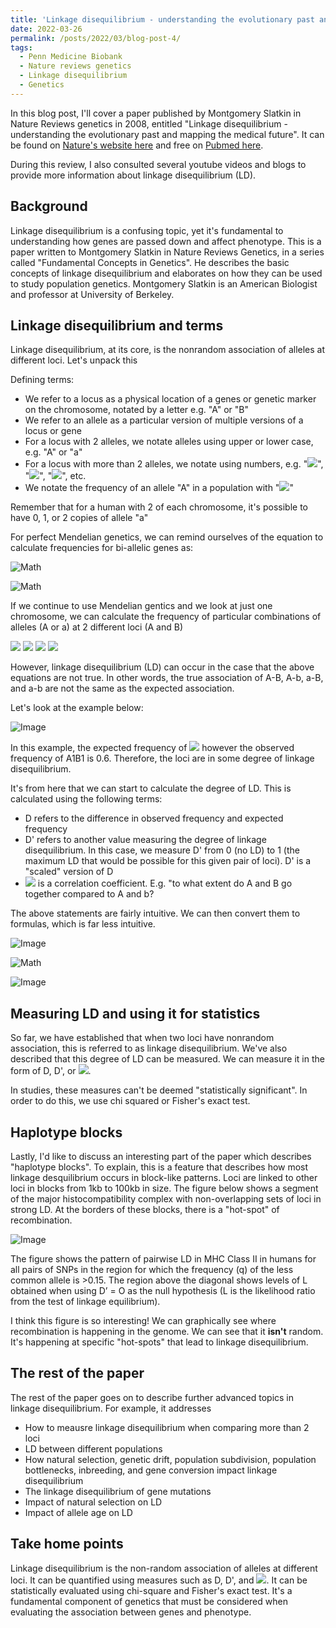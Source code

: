 ```yaml
---
title: 'Linkage disequilibrium - understanding the evolutionary past and mapping the medical future... A review'
date: 2022-03-26
permalink: /posts/2022/03/blog-post-4/
tags:
  - Penn Medicine Biobank
  - Nature reviews genetics
  - Linkage disequilibrium
  - Genetics
---
```


In this blog post, I'll cover a paper published by Montgomery Slatkin in Nature Reviews genetics in 2008, entitled "Linkage disequilibrium - understanding the evolutionary past and mapping the medical future". It can be found on [Nature's website here](https://www.nature.com/articles/nrg2361) and free on [Pubmed here](https://www.ncbi.nlm.nih.gov/pmc/articles/PMC5124487/). 

During this review, I also consulted several youtube videos and blogs to provide more information about linkage disequilibrium (LD). 

Background
------
Linkage disequilibrium is a confusing topic, yet it's fundamental to understanding how genes are passed down and affect phenotype. This is a paper written to Montgomery Slatkin in Nature Reviews Genetics, in a series called "Fundamental Concepts in Genetics". He describes the basic concepts of linkage disequilibrium and elaborates on how they can be used to study population genetics. Montgomery Slatkin is an American Biologist and professor at University of Berkeley.

Linkage disequilibrium and terms
------
Linkage disequilibrium, at its core, is the nonrandom association of alleles at different loci. Let's unpack this

Defining terms:
- We refer to a locus as a physical location of a genes or genetic marker on the chromosome, notated by a letter e.g. "A" or "B"
- We refer to an allele as a particular version of multiple versions of a locus or gene
- For a locus with 2 alleles, we notate alleles using upper or lower case, e.g. "A" or "a"
- For a locus with more than 2 alleles, we notate using numbers, e.g. "<img src="https://render.githubusercontent.com/render/math?math=A_1">", "<img src="https://render.githubusercontent.com/render/math?math=A_2">", "<img src="https://render.githubusercontent.com/render/math?math=A_3">", etc.
- We notate the frequency of an allele "A" in a population with "<img src="https://render.githubusercontent.com/render/math?math=P_A">"

Remember that for a human with 2 of each chromosome, it's possible to have 0, 1, or 2 copies of allele "a"

For perfect Mendelian genetics, we can remind ourselves of the equation to calculate frequencies for bi-allelic genes as:

![Math](https://latex.codecogs.com/svg.latex?\Large&space;1=P_A+P_a) 

![Math](https://latex.codecogs.com/svg.latex?\Large&space;1=P_AP_A+2P_AP_a+P_aP_a)

If we continue to use Mendelian gentics and we look at just one chromosome, we can calculate the frequency of particular combinations of alleles (A or a) at 2 different loci (A and B)

<img src="https://render.githubusercontent.com/render/math?math=P_A_B =P_AP_B">

<img src="https://render.githubusercontent.com/render/math?math=P_A_b=P_AP_b">

<img src="https://render.githubusercontent.com/render/math?math=P_a_B=P_aP_B">

<img src="https://render.githubusercontent.com/render/math?math=P_a_b=P_aP_b">

However, linkage disequilibrium (LD) can occur in the case that the above equations are not true. In other words, the true association of A-B, A-b, a-B, and a-b are not the same as the expected association.

Let's look at the example below:

![Image](https://oliver-clark.github.io/images/Screenshot_16.jpg)

In this example, the expected frequency of <img src="https://render.githubusercontent.com/render/math?math=A1B1=0.7*0.8=0.56"> however the observed frequency of A1B1 is 0.6. Therefore, the loci are in some degree of linkage disequilibrium.

It's from here that we can start to calculate the degree of LD. This is calculated using the following terms:
- D refers to the difference in observed frequency and expected frequency
- D' refers to another value measuring the degree of linkage disequilibrium. In this case, we measure D' from 0 (no LD) to 1 (the maximum LD that would be possible for this given pair of loci). D' is a "scaled" version of D
- <img src="https://render.githubusercontent.com/render/math?math=r^2"> is a correlation coefficient. E.g. "to what extent do A and B go together compared to A and b?

The above statements are fairly intuitive. We can then convert them to formulas, which is far less intuitive.

![Image](https://oliver-clark.github.io/images/Screenshot_17.jpg)

![Math](https://latex.codecogs.com/svg.latex?\Large&space;D'=D/D(max))

![Image](https://oliver-clark.github.io/images/Screenshot_18.jpg)

Measuring LD and using it for statistics
------
So far, we have established that when two loci have nonrandom association, this is referred to as linkage disequilibrium. We've also described that this degree of LD can be measured. We can measure it in the form of D, D', or <img src="https://render.githubusercontent.com/render/math?math=r^2">. 

In studies, these measures can't be deemed "statistically significant". In order to do this, we use chi squared or Fisher's exact test.

Haplotype blocks
------
Lastly, I'd like to discuss an interesting part of the paper which describes "haplotype blocks". To explain, this is a feature that describes how most linkage desquilibrium occurs in block-like patterns. Loci are linked to other loci in blocks from 1kb to 100kb in size. The figure below shows a segment of the major histocompatibility complex with non-overlapping sets of loci in strong LD. At the borders of these blocks, there is a "hot-spot" of recombination.

![Image](https://oliver-clark.github.io/images/Screenshot_19.jpg)

The figure shows the pattern of pairwise LD in MHC Class II in humans for all pairs of SNPs in the region for which the frequency (q) of the less common allele is >0.15. The region above the diagonal shows levels of L obtained when using D’ = O as the null hypothesis (L is the likelihood ratio from the test of linkage equilibrium).

I think this figure is so interesting! We can graphically see where recombination is happening in the genome. We can see that it **isn't** random. It's happening at specific "hot-spots" that lead to linkage disequilibrium. 

The rest of the paper
------
The rest of the paper goes on to describe further advanced topics in linkage disequilibrium. For example, it addresses
- How to meausre linkage disequilibrium when comparing more than 2 loci
- LD between different populations
- How natural selection, genetic drift, population subdivision, population bottlenecks, inbreeding, and gene conversion impact linkage disequilibrium
- The linkage disequilibrium of gene mutations
- Impact of natural selection on LD
- Impact of allele age on LD

Take home points
-------
Linkage disequilibrium is the non-random association of alleles at different loci. It can be quantified using measures such as D, D', and <img src="https://render.githubusercontent.com/render/math?math=r^2">. It can be statistically evaluated using chi-square and Fisher's exact test. It's a fundamental component of genetics that must be considered when evaluating the association between genes and phenotype. 
